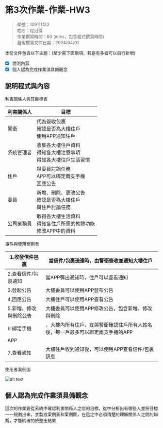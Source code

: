 # 第3次作業-作業-HW3
>
>學號：109111120
><br />
>姓名：程冠傑
><br />
>作業撰寫時間：60 (mins，包含程式撰寫時間)
><br />
>最後撰寫文件日期：2024/04/01
>

本份文件包含以下主題：(至少需下面兩項，若是有多者可以自行新增)
- [x] 說明內容
- [x] 個人認為完成作業須具備觀念

## 說明程式與內容

利害關係人與其目標表

|  利害關係人   | 目標  |
|  ----  | ----  |
| 警衛  | 代為簽收包裹<br />確認是否為大樓住戶<br />使用APP通知住戶 |
| 系統管理者 | 收集各大樓住戶資料<br />得知各大樓注意事項<br />得知各大樓住戶生活習慣 |
| 住戶  | 與委員討論任務<br />APP可以綁定兩支手機<br />回應公告 |
| 委員  | 新增、刪除、更改公告<br />確認是否為大樓住戶<br />與住戶討論任務 |
| 公司業務員  | 取得各大樓生活資料<br />得知各住戶所需的軟體功能<br />修改APP中的資料 |

事件與使用案例表

|1.收發信件包裹 | 當信件/包裹送達時，由警衛簽收並通知大樓住戶 |
|  ----  | ----  |
|2.查看信件/包裹通知 | 當APP彈出通知時，住戶可以查看通知 |
|3.發起公告 | 大樓委員可以使用APP發布公告 |
|4.回應公告 | 大樓住戶可以使用APP查看公告 |
|5.新增、修改與刪除公告 | 大樓委員可以使用APP修改公告，包含新增、修改與刪除 |
|6.綁定手機 | ，⼤樓內所有住戶，在與警衛確認住戶所有⼈姓名後，每⼀戶最多可以綁定兩⽀⼿機的APP
APP |
|7.查看通知 | 大樓住戶收到通知後，可以使用APP查看信件/包裹訊息 |

使用者案例圖

![alt text](image.png)

## 個人認為完成作業須具備觀念
這次的作業要從系統中確認利害關係人之間的目標，從中分析出有哪些人並把目標一一規劃出來，並製成案例表和案例圖，在這之中必須清楚的理解關係人之間的聯繫，才能明確的統整出結果